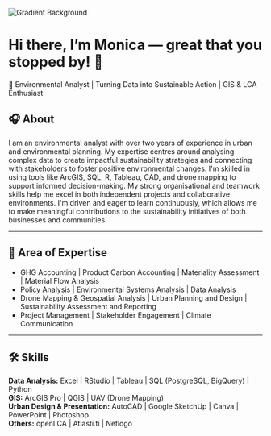 
![Gradient Background](https://github.com/Monica-Bonu/Images/blob/main/gradient-dark-blue-futuristic-digital-background.jpg?raw=true)

# Hi there, I’m Monica — great that you stopped by! 👋  
🌱 Environmental Analyst | Turning Data into Sustainable Action | GIS & LCA Enthusiast


## 🎧 About


I am an environmental analyst with over two years of experience in urban and environmental planning. My expertise centres around analysing complex data to create impactful sustainability strategies and connecting with stakeholders to foster positive environmental changes. I'm skilled in using tools like ArcGIS, SQL, R, Tableau, CAD, and drone mapping to support informed decision-making. My strong organisational and teamwork skills help me excel in both independent projects and collaborative environments. I'm driven and eager to learn continuously, which allows me to make meaningful contributions to the sustainability initiatives of both businesses and communities.

---

## 🧠 Area of Expertise
- GHG Accounting | Product Carbon Accounting | Materiality Assessment | Material Flow Analysis 
- Policy Analysis | Environmental Systems Analysis | Data Analysis 
- Drone Mapping & Geospatial Analysis | Urban Planning and Design | Sustainability Assessment and Reporting
- Project Management | Stakeholder Engagement | Climate Communication

---

## 🛠 Skills

**Data Analysis:**  Excel | RStudio | Tableau | SQL (PostgreSQL, BigQuery) | Python  
**GIS:** ArcGIS Pro | QGIS | UAV (Drone Mapping)  
**Urban Design & Presentation:** AutoCAD | Google SketchUp | Canva | PowerPoint | Photoshop  
**Others:** openLCA | Atlasti.ti | Netlogo 
